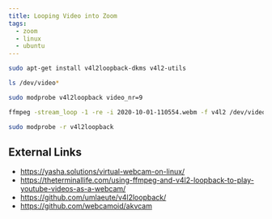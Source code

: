 ```yaml
---
title: Looping Video into Zoom
tags:
  - zoom
  - linux
  - ubuntu
---
```


```bash
sudo apt-get install v4l2loopback-dkms v4l2-utils
```
```bash
ls /dev/video*
```
```bash
sudo modprobe v4l2loopback video_nr=9
```
```bash
ffmpeg -stream_loop -1 -re -i 2020-10-01-110554.webm -f v4l2 /dev/video9
```
```bash
sudo modprobe -r v4l2loopback
```

## External Links

* <https://yasha.solutions/virtual-webcam-on-linux/>
* <https://theterminallife.com/using-ffmpeg-and-v4l2-loopback-to-play-youtube-videos-as-a-webcam/>
* <https://github.com/umlaeute/v4l2loopback/>
* <https://github.com/webcamoid/akvcam>
